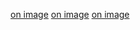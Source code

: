 [on image](https://www.tinkercad.com/things/2sYzoTlYzfy-led-blink/editel)
[on image](https://www.tinkercad.com/things/2iBfvznWkrM-powerful-snaget/editel?tenant=circuits)
[on image](https://www.tinkercad.com/things/h3qSzKBkVNr-ingenious-stantia-jaagub/editel?tenant=circuits)
